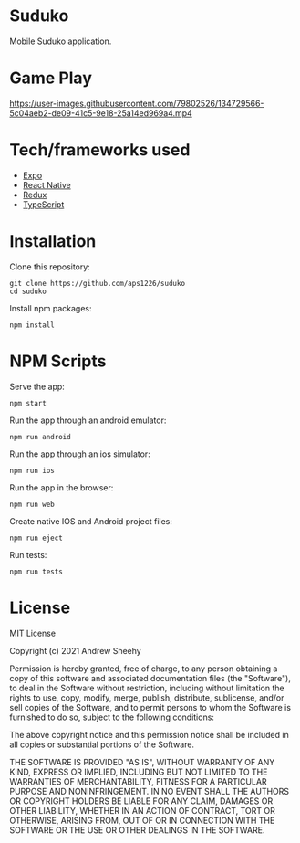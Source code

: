# Suduko
Mobile Suduko application.

# Game Play

https://user-images.githubusercontent.com/79802526/134729566-5c04aeb2-de09-41c5-9e18-25a14ed969a4.mp4

# Tech/frameworks used
- [Expo](https://expo.dev/)
- [React Native](https://reactnative.dev/)
- [Redux](https://redux.js.org/)
- [TypeScript](https://www.typescriptlang.org/)

# Installation
Clone this repository:
```
git clone https://github.com/aps1226/suduko
cd suduko
```
Install npm packages:
```
npm install
```

# NPM Scripts
Serve the app:
```
npm start
```
Run the app through an android emulator:
```
npm run android
```
Run the app through an ios simulator:
```
npm run ios
```
Run the app in the browser:
```
npm run web
```
Create native IOS and Android project files:
```
npm run eject
```
Run tests:
```
npm run tests
```

# License

MIT License

Copyright (c) 2021 Andrew Sheehy

Permission is hereby granted, free of charge, to any person obtaining a copy
of this software and associated documentation files (the "Software"), to deal
in the Software without restriction, including without limitation the rights
to use, copy, modify, merge, publish, distribute, sublicense, and/or sell
copies of the Software, and to permit persons to whom the Software is
furnished to do so, subject to the following conditions:

The above copyright notice and this permission notice shall be included in all
copies or substantial portions of the Software.

THE SOFTWARE IS PROVIDED "AS IS", WITHOUT WARRANTY OF ANY KIND, EXPRESS OR
IMPLIED, INCLUDING BUT NOT LIMITED TO THE WARRANTIES OF MERCHANTABILITY,
FITNESS FOR A PARTICULAR PURPOSE AND NONINFRINGEMENT. IN NO EVENT SHALL THE
AUTHORS OR COPYRIGHT HOLDERS BE LIABLE FOR ANY CLAIM, DAMAGES OR OTHER
LIABILITY, WHETHER IN AN ACTION OF CONTRACT, TORT OR OTHERWISE, ARISING FROM,
OUT OF OR IN CONNECTION WITH THE SOFTWARE OR THE USE OR OTHER DEALINGS IN THE
SOFTWARE.
